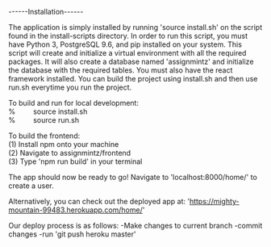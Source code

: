 ------Installation------

The application is simply installed by running 'source install.sh' on the script 
found in the install-scripts directory. In order to run this script, you must have Python 3, 
PostgreSQL 9.6, and pip installed on your system. 
This script will create and initialize a virtual environment with all the
required packages. It will also create a database named 'assignmintz' and 
initialize the database with the required tables. You must also have the react 
framework installed. You can build the project using install.sh and then use 
run.sh everytime you run the project.

To build and run for local development:  <br />
% &nbsp;&nbsp;&nbsp;&nbsp;&nbsp;&nbsp;&nbsp;&nbsp;source install.sh <br />
%	&nbsp;&nbsp;&nbsp;&nbsp;&nbsp;&nbsp;&nbsp;&nbsp;source run.sh <br />

To build the frontend: <br />
(1) Install npm onto your machine <br />
(2) Navigate to assignmintz/frontend <br />
(3) Type 'npm run build' in your terminal <br />

The app should now be ready to go!
Navigate to 'localhost:8000/home/' to create a user.

Alternatively, you can check out the deployed app at:
'https://mighty-mountain-99483.herokuapp.com/home/'

Our deploy process is as follows:
    -Make changes to current branch
    -commit changes
    -run 'git push heroku master'
